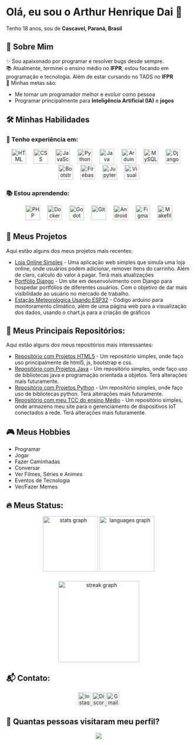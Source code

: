 <h1 align="left">Olá, eu sou o Arthur Henrique Dai 👋</h1>

<p align="left">Tenho 18 anos, sou de <strong>Cascavel, Paraná, Brasil</strong></p>

###

<h2 align="left">👤 Sobre Mim</h2>
<p align="left">
  ✨ Sou apaixonado por programar e resolver bugs desde sempre. <br>
  📚 Atualmente, terminei o ensino médio no <strong>IFPR</strong>, estou focando em programação e tecnologia. Além de estar cursando no TADS no <strong>IFPR</strong><br>
  🎯 Minhas metas são:
  <ul>
    <li>Me tornar um programador melhor e evoluir como pessoa</li>
    <li>Programar principalmente para <strong>Inteligência Artificial (IA)</strong> e <strong>jogos</strong></li>
  </ul>
</p>

###

<h2 align="left">🛠️ Minhas Habilidades</h2>

<h3 align="left">🌟 Tenho experiência em:</h3>
<div align="center">
  <img src="https://img.icons8.com/?size=100&id=20909&format=png&color=000000" height="40" alt="HTML" title="HTML"/>
  <img width="12" />
  <img src="https://img.icons8.com/?size=100&id=21278&format=png&color=000000" height="40" alt="CSS" title="CSS"/>
  <img width="12" />
  <img src="https://cdn.jsdelivr.net/gh/devicons/devicon/icons/javascript/javascript-original.svg" height="40" alt="JavaScript" title="JavaScript"/>
  <img width="12" />
  <img src="https://img.icons8.com/?size=100&id=lXPUSRCongH1&format=png&color=000000" height="40" alt="Python" title="Python"/>
  <img width="12" />
  <img src="https://img.icons8.com/?size=100&id=5OD485koNIrb&format=png&color=000000" height="40" alt="Java" title="Java"/>
  <img width="12" />
  <img src="https://img.icons8.com/?size=100&id=Of4lZV2lwBQI&format=png&color=000000" height="40" alt="Arduino" title="Arduino"/>
  <img width="12" />
  <img src="https://img.icons8.com/?size=100&id=UFXRpPFebwa2&format=png&color=000000" height="40" alt="MySQL" title="MySQL"/>
  <img width="12" />
  <img src="https://img.icons8.com/?size=100&id=IuuVVwsdTi2v&format=png&color=000000" height="40" alt="Django" title="Django"/>
  <img width="12" />
  <img src="https://img.icons8.com/?size=100&id=EzPCiQUqWWEa&format=png&color=000000" height="40" alt="Bootstrap" title="Bootstrap"/>
  <img width="12" />
  <img src="https://img.icons8.com/?size=100&id=9AHxUOg7E9q2&format=png&color=000000" height="40" alt="Firebase" title="Firebase"/>
  <img width="12" />
  <img src="https://img.icons8.com/?size=100&id=1Jl2zpR0qXAw&format=png&color=000000" height="40" alt="JupyterNotebook" title="JupyterNotebook"/>
  <img width="12" />
  <img src="https://img.icons8.com/?size=100&id=9OGIyU8hrxW5&format=png&color=000000" height="40" alt="Visual Studio Code" title="Visual Studio Code"/>
</div>

###

<h3 align="left">📚 Estou aprendendo:</h3>
<div align="center">
  <img src="https://img.icons8.com/?size=100&id=fAMVO_fuoOuC&format=png&color=000000" height="40" alt="PHP" title="PHP"/>
  <img width="12" />
  <img src="https://img.icons8.com/?size=100&id=Wln8Z3PcXanx&format=png&color=000000" height="40" alt="Docker" title="Docker"/>
  <img width="12" />
  <img src="https://img.icons8.com/?size=100&id=UGrLCnKJf6Px&format=png&color=000000" height="40" alt="Godot" title="Godot"/>
  <img width="12" />
  <img src="https://img.icons8.com/?size=100&id=en2FZIAZdquE&format=png&color=000000" height="40" alt="Git" title="Git"/>
  <img width="12" />
  <img src="https://img.icons8.com/?size=100&id=04OFrkjznvcd&format=png&color=000000" height="40" alt="Android Studio" title="Android Studio"/>
  <img width="12" />
  <img src="https://img.icons8.com/?size=100&id=zfHRZ6i1Wg0U&format=png&color=000000" height="40" alt="Figma" title="Figma"/>
  <img width="12" />
  <img src="https://img.icons8.com/?size=100&id=111036&format=png&color=FD7E14" height="40" alt="Makefile" title="Makefile"/>
</div>

###

<h2 align="left">🚀 Meus Projetos</h2>
<p align="left">Aqui estão alguns dos meus projetos mais recentes:</p>
<ul>
  <li><a href="https://github.com/jailsonneve/Projetos-Html/tree/main/Projetos/loja" target="_blank">Loja Online Simples</a> - Uma aplicação web simples que simula uma loja online, onde usuários podem adicionar, remover itens do carrinho. Além de claro, calculo do valor à pagar. Terá mais atualizações</li>
  <li><a href="#aindaNaoPresente" target="_blank">Portfólio Django</a> - Um site em desenvolvimento com Django para hospedar portfólios de diferentes usuários. Com o objetivo de dar mais visibilidade ao usuário no mercado de trabalho.</li>
    <li><a href="#aindaNaoPresente" target="_blank">Estação Meteorologica Usando ESP32</a> - Código arduino para monitoramento climático, além de uma página web para a visualização dos dados, usando o chart.js para a criação de gráficos</li>
</ul>

###

<h2 align="left">📁 Meus Principais Repositórios:</h2>
<p align="left">Aqui estão alguns dos meus repositórios mais interessantes:</p>
<ul>
  <li><a href="https://github.com/jailsonneve/Projetos-Html" target="_blank">Repositório com Projetos HTML5</a> - Um repositório simples, onde faço uso principalmente de html5, js, bootstrap e css.</li>
  <li><a href="https://github.com/jailsonneve/Projetos-Java" target="_blank">Repositório com Projetos Java</a> - Um repositório simples, onde faço uso de bibliotecas java e programação orientada a objetos. Terá alterações mais futuramente.</li>
  <li><a href="https://github.com/jailsonneve/Projetos-PY" target="_blank">Repositório com Projetos Python</a> - Um repositório simples, onde faço uso de bibliotecas python. Terá alterações mais futuramente.</li>
  <li><a href="https://github.com/jailsonneve/TCC" target="_blank">Repositório com meu TCC do ensino Médio</a> - Um repositório simples, onde armazeno meu site para o gerenciamento de dispositivos IoT conectados a rede. Terá alterações mais futuramente.</li>
</ul>

###

<h2 align="left">🎮 Meus Hobbies</h2>
<ul>
  <li>Programar</li>
  <li>Jogar</li>
  <li>Fazer Caminhadas</li>
  <li>Conversar</li>
  <li>Ver Filmes, Séries e Animes</li>
  <li>Eventos de Tecnologia</li>
  <li>Ver/Fazer Memes</li>
</ul>

###

<h2 align="left">🔥 Meus Status:</h2>
<div align="center">
  <img src="https://github-readme-stats.vercel.app/api?username=jailsonneve&hide_title=false&hide_rank=false&show_icons=true&include_all_commits=true&count_private=true&disable_animations=false&theme=dracula&locale=en&hide_border=false" height="150" alt="stats graph"  />
  <img src="https://github-readme-stats.vercel.app/api/top-langs?username=jailsonneve&locale=en&hide_title=false&layout=compact&card_width=320&langs_count=5&theme=dracula&hide_border=false" height="150" alt="languages graph"  />
</div>

###

<div align="center">
  <img src="https://streak-stats.demolab.com?user=jailsonneve&locale=en&mode=daily&theme=dark&hide_border=false&border_radius=5&order=3" height="220" alt="streak graph"  />
</div>

###

<h2 align="left">📬 Contato:</h2>
<div align="center">
  <a href="https://www.instagram.com/arthur.dai.52" target="_blank">
    <img src="https://img.shields.io/static/v1?message=Instagram&logo=instagram&label=&color=E4405F&logoColor=white&style=for-the-badge" height="35" alt="Instagram" />
  </a>
  <a href="https://discord.com/users/jailsonneve" target="_blank">
    <img src="https://img.shields.io/static/v1?message=Discord&logo=discord&label=&color=7289DA&logoColor=white&style=for-the-badge" height="35" alt="Discord" />
  </a>
  <a href="mailto:daiarthur053@gmail.com" target="_blank">
    <img src="https://img.shields.io/static/v1?message=Gmail&logo=gmail&label=&color=D14836&logoColor=white&style=for-the-badge" height="35" alt="Gmail" />
  </a>
</div>

###

<h2 align="left">👀 Quantas pessoas visitaram meu perfil?</h2>
<div align="center">
  <img src="https://profile-counter.glitch.me/jailsonneve/count.svg?" />
</div>

###
